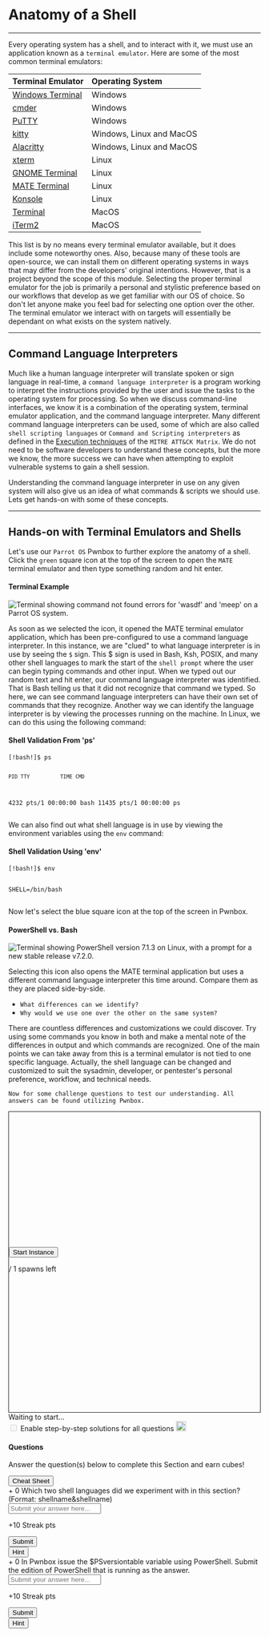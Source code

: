 
<h1>Anatomy of a Shell</h1>
<hr/>
<p>Every operating system has a shell, and to interact with it, we must use an application known as a <code>terminal emulator</code>. Here are some of the most common terminal emulators:</p>
<table>
<thead>
<tr>
<th align="left"><strong>Terminal Emulator</strong></th>
<th align="left"><strong>Operating System</strong></th>
</tr>
</thead>
<tbody>
<tr>
<td align="left"><a href="https://github.com/microsoft/terminal">Windows Terminal</a></td>
<td align="left">Windows</td>
</tr>
<tr>
<td align="left"><a href="https://cmder.app">cmder</a></td>
<td align="left">Windows</td>
</tr>
<tr>
<td align="left"><a href="https://www.putty.org">PuTTY</a></td>
<td align="left">Windows</td>
</tr>
<tr>
<td align="left"><a href="https://sw.kovidgoyal.net/kitty/">kitty</a></td>
<td align="left">Windows, Linux and MacOS</td>
</tr>
<tr>
<td align="left"><a href="https://github.com/alacritty/alacritty">Alacritty</a></td>
<td align="left">Windows, Linux and MacOS</td>
</tr>
<tr>
<td align="left"><a href="https://invisible-island.net/xterm/">xterm</a></td>
<td align="left">Linux</td>
</tr>
<tr>
<td align="left"><a href="https://en.wikipedia.org/wiki/GNOME_Terminal">GNOME Terminal</a></td>
<td align="left">Linux</td>
</tr>
<tr>
<td align="left"><a href="https://github.com/mate-desktop/mate-terminal">MATE Terminal</a></td>
<td align="left">Linux</td>
</tr>
<tr>
<td align="left"><a href="https://konsole.kde.org">Konsole</a></td>
<td align="left">Linux</td>
</tr>
<tr>
<td align="left"><a href="https://en.wikipedia.org/wiki/Terminal_(macOS)">Terminal</a></td>
<td align="left">MacOS</td>
</tr>
<tr>
<td align="left"><a href="https://iterm2.com">iTerm2</a></td>
<td align="left">MacOS</td>
</tr>
</tbody>
</table>
<p>This list is by no means every terminal emulator available, but it does include some noteworthy ones. Also, because many of these tools are open-source, we can install them on different operating systems in ways that may differ from the developers' original intentions. However, that is a project beyond the scope of this module. Selecting the proper terminal emulator for the job is primarily a personal and stylistic preference based on our workflows that develop as we get familiar with our OS of choice. So don't let anyone make you feel bad for selecting one option over the other. The terminal emulator we interact with on targets will essentially be dependant on what exists on the system natively.</p>
<hr/>
<h2>Command Language Interpreters</h2>
<p>Much like a human language interpreter will translate spoken or sign language in real-time, a <code>command language interpreter</code> is a program working to interpret the instructions provided by the user and issue the tasks to the operating system for processing. So when we discuss command-line interfaces, we know it is a combination of the operating system, terminal emulator application, and the command language interpreter. Many different command language interpreters can be used, some of which are also called <code>shell scripting languages</code> or <code>Command and Scripting interpreters</code> as defined in the <a href="https://attack.mitre.org/techniques/T1059/">Execution techniques</a> of the <code>MITRE ATT&amp;CK Matrix</code>. We do not need to be software developers to understand these concepts, but the more we know, the more success we can have when attempting to exploit vulnerable systems to gain a shell session.</p>
<p>Understanding the command language interpreter in use on any given system will also give us an idea of what commands &amp; scripts we should use. Lets get hands-on with some of these concepts.</p>
<hr/>
<h2>Hands-on with Terminal Emulators and Shells</h2>
<p>Let's use our <code>Parrot OS</code> Pwnbox to further explore the anatomy of a shell. Click the <code>green</code> square icon at the top of the screen to open the <code>MATE</code> terminal emulator and then type something random and hit enter.</p>
<h4>Terminal Example</h4>
<p><img alt="Terminal showing command not found errors for 'wasdf' and 'meep' on a Parrot OS system." src="https://academy.hackthebox.com/storage/modules/115/green-square.png"/></p>
<p>As soon as we selected the icon, it opened the MATE terminal emulator application, which has been pre-configured to use a command language interpreter. In this instance, we are "clued" to what language interpreter is in use by seeing the <code>$</code> sign. This $ sign is used in Bash, Ksh, POSIX, and many other shell languages to mark the start of the <code>shell prompt</code> where the user can begin typing commands and other input. When we typed out our random text and hit enter, our command language interpreter was identified. That is Bash telling us that it did not recognize that command we typed. So here, we can see command language interpreters can have their own set of commands that they recognize. Another way we can identify the language interpreter is by viewing the processes running on the machine. In Linux, we can do this using the following command:</p>
<h4>Shell Validation From 'ps'</h4>
<pre><code class="language-shell-session">[!bash!]$ ps

    PID TTY          TIME CMD
   4232 pts/1    00:00:00 bash
  11435 pts/1    00:00:00 ps
</code></pre>
<p>We can also find out what shell language is in use by viewing the environment variables using the <code>env</code> command:</p>
<h4>Shell Validation Using 'env'</h4>
<pre><code class="language-shell-session">[!bash!]$ env

SHELL=/bin/bash
</code></pre>
<p>Now let's select the blue square icon at the top of the screen in Pwnbox.</p>
<h4>PowerShell vs. Bash</h4>
<p><img alt="Terminal showing PowerShell version 7.1.3 on Linux, with a prompt for a new stable release v7.2.0." src="https://academy.hackthebox.com/storage/modules/115/blue-box.png"/></p>
<p>Selecting this icon also opens the MATE terminal application but uses a different command language interpreter this time around. Compare them as they are placed side-by-side.</p>
<ul>
<li>
<code>What differences can we identify?</code>
</li>
<li>
<code>Why would we use one over the other on the same system?</code>
</li>
</ul>
<p>There are countless differences and customizations we could discover. Try using some commands you know in both and make a mental note of the differences in output and which commands are recognized. One of the main points we can take away from this is a terminal emulator is not tied to one specific language. Actually, the shell language can be changed and customized to suit the sysadmin, developer, or pentester's personal preference, workflow, and technical needs.</p>
<p><code>Now for some challenge questions to test our understanding. All answers can be found utilizing Pwnbox.</code></p>
<div class="mb-5 pwnbox-select-card"></div>
<div id="screen" style="height: 600px; border: 1px solid;">
<div class="screenPlaceholder">
<div class="instanceLoading" style="display: none;">
<h1 class="text-center" style="margin-top: 270px;"><i class="fa fa-circle-notch fa-spin"></i>
</h1>
<div class="text-center">Instance is starting...</div>
</div>
<div class="instanceTerminating" style="display: none;">
<h1 class="text-center" style="margin-top: 270px;"><i class="fa fa-circle-notch fa-spin"></i>
</h1>
<div class="text-center">Terminating instance...</div>
</div>
<div class="row instanceStart max-width-canvas">
<div class="col-4"></div>
<div class="col-4">
<button class="startInstanceBtn btn btn-success text-light btn-lg btn-block" style="margin-top: 270px;">Start Instance
                            </button>
<p class="text-center mt-2 font-size-13 font-secondary">
<span class="text-success spawnsLeft">
<i class="fal fa-infinity"></i>
</span> / 1 spawns left
                            </p>
</div>
<div class="col-4"></div>
</div>
</div>
</div>
<div class="row align-center justify-center my-4">
<div class="col-5 justify-start">
<button class="instance-button fullScreenBtn btn btn-light btn-sm float-left" style="display:none;" target="_blank"><i class="fad fa-expand text-success mr-1"></i>  Full Screen
                    </button>
<button class="instance-button terminateInstanceBtn btn btn-light btn-sm ml-2" style="display:none;"><i class="fad fa-times text-danger"></i>  Terminate
                    </button>
<button class="instance-button resetInstanceBtn btn btn-light btn-sm ml-1" style="display:none;"><i class="fad fa-sync text-warning mr-2"></i>  Reset
                    </button>
<div class="btn-group" role="group">
<button class="instance-button extendInstanceBtn btn btn-light btn-sm ml-1" style="display:none;cursor: default;">Life Left:
                            <span class="lifeLeft"></span>m
                        </button>
<button class="extendInstanceBtn extendInstanceBtnClicker btn btn-light btn-sm" data-title="Extend Life" data-toggle="tooltip" style="display:none;"><i class="fa fa-plus text-success"></i></button>
</div>
</div>
<div class="col-7 justify-end pt-2 pr-2 font-size-small text-right" id="statusText">Waiting to
                    start...
                </div>
</div>
<div class="d-inline-block mb-2 solutionSettings solutionSettingsOffsets" id="solutionsModuleSetting">
<div class="border border-secondary p-2 rounded">
<div class="custom-control custom-switch d-flex">
<input class="custom-control-input" disabled="" id="showSolutionsModuleSetting" type="checkbox"/>
<label class="custom-control-label font-size-14 font-weight-normal text-white" for="showSolutionsModuleSetting">
                                Enable step-by-step solutions for all questions
                            </label>
<span aria-hidden="true" class="cursor-pointer font-size-14 ml-1 mr-1 text-white" data-content="Access to this feature is exclusive to annual subscribers. To acquire an annual subscription, kindly proceed by clicking &lt;a href='/billing'&gt;here&lt;/a&gt;." data-html="true" data-placement="top" data-toggle="popover" data-trigger="click" title="Activate Solutions">
<i class="fa fa-info-circle font-size-12"></i>
</span>
<img alt="sparkles-icon-decoration" class="ml-2 w-auto sparkles-icon" height="20" src="/images/sparkles-solid.svg">
</img></div>
</div>
</div>
<div class="card" id="questionsDiv">
<div class="card-body">
<div class="row">
<div class="col-9">
<h4 class="card-title mt-0 font-size-medium">Questions</h4>
<p class="card-title-desc font-size-large font-size-15">Answer the question(s) below
                                to complete this Section and earn cubes!</p>
</div>
<div class="col-3 text-right float-right">
<button class="btn btn-light bg-color-blue-nav mt-2 w-100 d-flex align-items-center" data-target="#cheatSheetModal" data-toggle="modal">
<div><i class="fad fa-file-alt mr-2"></i></div>
<div class="text-center w-100 ml-1">Cheat Sheet</div>
</button>
</div>
</div>
<div>
<div>
<label class="module-question" for="718"><span class="badge badge-soft-dark font-size-14 mr-2">+ 0 <i class="fad fa-cube text-success"></i></span> Which two shell languages did we experiment with in this section? (Format: shellname&amp;shellname)
                            </label>
<div class="row">
<div class="col-lg-12 mb-4">
<input class="form-control bg-color-blue-nav" color="green" id="answer718" maxlength="191" placeholder="Submit your answer here..." type="text"/>
</div>
<div class="d-flex justify-content-end w-100 mr-3">
<p class="mb-0 mr-3 mt-1 font-size-14 font-medium text-white" id="questionStreakPointsText-718">
                                        +10 Streak pts</p>
<div class="mb-4 mr-1 d-flex align-items-center">
<button class="btn btn-primary btn-block btnAnswer" data-question-id="718" id="btnAnswer718">
<div class="submit-button-text">
<i class="fad fa-flag-checkered mr-2"></i> Submit
                                            </div>
<div class="submit-button-loader mx-4 d-none">
<i class="fa fa-circle-notch fa-spin"></i>
</div>
</button>
</div>
<div class="mb-4 mr-1">
<button class="btn btn-outline-warning btn-block" data-target="#hint718" data-toggle="modal" id="hintBtn718"><i class="fad fa-life-ring mr-2"></i> Hint
                                        </button>
</div>
</div>
</div>
<div class="custom-hr">
</div>
</div>
<div>
<label class="module-question" for="719"><span class="badge badge-soft-dark font-size-14 mr-2">+ 0 <i class="fad fa-cube text-success"></i></span> In Pwnbox issue the $PSversiontable variable using PowerShell. Submit the edition of PowerShell that is running as the answer.
                            </label>
<div class="row">
<div class="col-lg-12 mb-4">
<input class="form-control bg-color-blue-nav" color="green" id="answer719" maxlength="191" placeholder="Submit your answer here..." type="text"/>
</div>
<div class="d-flex justify-content-end w-100 mr-3">
<p class="mb-0 mr-3 mt-1 font-size-14 font-medium text-white" id="questionStreakPointsText-719">
                                        +10 Streak pts</p>
<div class="mb-4 mr-1 d-flex align-items-center">
<button class="btn btn-primary btn-block btnAnswer" data-question-id="719" id="btnAnswer719">
<div class="submit-button-text">
<i class="fad fa-flag-checkered mr-2"></i> Submit
                                            </div>
<div class="submit-button-loader mx-4 d-none">
<i class="fa fa-circle-notch fa-spin"></i>
</div>
</button>
</div>
<div class="mb-4 mr-1">
<button class="btn btn-outline-warning btn-block" data-target="#hint719" data-toggle="modal" id="hintBtn719"><i class="fad fa-life-ring mr-2"></i> Hint
                                        </button>
</div>
</div>
</div>
<div class="">
</div>
</div>
</div>
</div>
</div>
